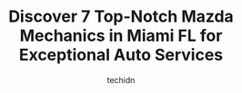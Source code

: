 ---
layout: ampstory
image: https://images.unsplash.com/photo-1583169215889-68d12eea7c1e?ixlib=rb-4.0.3&ixid=MnwxMjA3fDB8MHxwaG90by1wYWdlfHx8fGVufDB8fHx8&auto=format&fit=crop&w=640&h=853&q=80
author: techidn
featured: false
description: When it comes to maintaining and repairing your vehicle in Miami FL, USA, you deserve nothing but the best. Thats why the 7 best Mazda Mechanic in the area are here to offer their expertise
title: Discover 7 Top-Notch Mazda Mechanics in Miami FL for Exceptional Auto Services
cover:
   title: Discover 7 Top-Notch Mazda Mechanics in Miami FL for Exceptional Auto Services
   subtitle: Rickpate
   background: https://images.unsplash.com/photo-1583169215889-68d12eea7c1e?ixlib=rb-4.0.3&ixid=MnwxMjA3fDB8MHxwaG90by1wYWdlfHx8fGVufDB8fHx8&auto=format&fit=crop&w=640&h=853&q=80

pages: 
 - layout: thirds
   top: <h1>#1 Miamis Quality Auto Repair</h1>
   bottom: "<p>Forget everything you know about auto repair shops.I never thought I would be leaving a review on an auto repair shop but here I am.This place was amazing, such a wonderf</p>"
   background: https://www.knot35.com/toplist/wp-content/uploads/2023/06/best-mazda-mechanic-1-in-miami-fl-1685834437.jpeg
   backgroundblur: true
 - layout: thirds
   top: <h1>#2 Reys Auto Repair Services</h1>
   bottom: "<p>527 SW 15th Ave 2nd ENTRANCE, Miami, FL 33135, United States</p>"
   background: https://www.knot35.com/toplist/wp-content/uploads/2023/06/best-mazda-mechanic-2-in-miami-fl-1685834437.jpeg
   cta:
      link: https://www.knot35.com/toplist/discover-7-top-notch-mazda-mechanics-in-miami-fl-for-exceptional-auto-services/
      text: Discover 7 Top-Notch Mazda Mechanics in Miami FL for Exceptional Auto Services
 - layout: thirds
   top: <h1>#3 Motoro Cars</h1>
   bottom: "<p>875 W Flagler St, Miami, FL 33130, United States</p>"
   background: https://www.knot35.com/toplist/wp-content/uploads/2023/06/best-mazda-mechanic-3-in-miami-fl-1685834438.jpeg
   cta:
      link: https://www.knot35.com/toplist/discover-7-top-notch-mazda-mechanics-in-miami-fl-for-exceptional-auto-services/
      text: Discover 7 Top-Notch Mazda Mechanics in Miami FL for Exceptional Auto Services
 - layout: thirds
   top: <h1>#4 MasterClass Automotive</h1>
   bottom: "<p>1800 NW 23rd St, Miami, FL 33142, United States</p>"
   background: https://images.unsplash.com/photo-1547366785-564103df7e13?ixlib=rb-4.0.3&ixid=MnwxMjA3fDB8MHxwaG90by1wYWdlfHx8fGVufDB8fHx8&auto=format&fit=crop&w=640&h=853&q=80
   cta:
      link: https://www.knot35.com/toplist/discover-7-top-notch-mazda-mechanics-in-miami-fl-for-exceptional-auto-services/
      text: Discover 7 Top-Notch Mazda Mechanics in Miami FL for Exceptional Auto Services
 - layout: thirds
   top: <h1>#5 Mannys Auto Service, Inc.</h1>
   bottom: "<p>5609 NW 6 St, Miami, FL 33126, United States</p>"
   background: https://images.unsplash.com/photo-1595364397663-fca4f075d796?ixlib=rb-4.0.3&ixid=MnwxMjA3fDB8MHxwaG90by1wYWdlfHx8fGVufDB8fHx8&auto=format&fit=crop&w=640&h=853&q=80
   cta:
      link: https://www.knot35.com/toplist/discover-7-top-notch-mazda-mechanics-in-miami-fl-for-exceptional-auto-services/
      text: Discover 7 Top-Notch Mazda Mechanics in Miami FL for Exceptional Auto Services
 - layout: thirds
   top: <h1>#6 MEDINA AUTO REPAIR</h1>
   bottom: "<p>3296 NW 36th St, Miami, FL 33142, United States</p>"
   background: https://images.unsplash.com/photo-1496096265110-f83ad7f96608?ixlib=rb-4.0.3&ixid=MnwxMjA3fDB8MHxwaG90by1wYWdlfHx8fGVufDB8fHx8&auto=format&fit=crop&w=640&h=853&q=80
   cta:
      link: https://www.knot35.com/toplist/discover-7-top-notch-mazda-mechanics-in-miami-fl-for-exceptional-auto-services/
      text: Discover 7 Top-Notch Mazda Mechanics in Miami FL for Exceptional Auto Services
 - layout: thirds
   top: <h1>#7 Espinosa Auto Services</h1>
   bottom: "<p>175 SW 57th Ave, Miami, FL 33144, United States</p>"
   background: https://images.unsplash.com/photo-1564951434112-64d74cc2a2d7?ixlib=rb-4.0.3&ixid=MnwxMjA3fDB8MHxwaG90by1wYWdlfHx8fGVufDB8fHx8&auto=format&fit=crop&w=640&h=853&q=80
   cta:
      link: https://www.knot35.com/toplist/discover-7-top-notch-mazda-mechanics-in-miami-fl-for-exceptional-auto-services/
      text: Discover 7 Top-Notch Mazda Mechanics in Miami FL for Exceptional Auto Services
 - layout: thirds
   middle: Continue reading...
   background: https://images.unsplash.com/photo-1604871000636-074fa5117945?ixlib=rb-4.0.3&ixid=MnwxMjA3fDB8MHxwaG90by1wYWdlfHx8fGVufDB8fHx8&auto=format&fit=crop&w=640&h=853&q=80
   cta:
      link: https://www.knot35.com/toplist/discover-7-top-notch-mazda-mechanics-in-miami-fl-for-exceptional-auto-services/
      text: Discover 7 Top-Notch Mazda Mechanics in Miami FL for Exceptional Auto Services
      
---